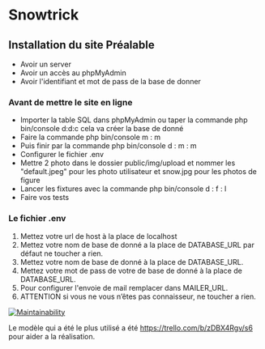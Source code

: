 # Snowtrick
## Installation du site Préalable 
* Avoir un server 
* Avoir un accès au phpMyAdmin 
* Avoir l'identifiant et mot de pass de la base de donner

### Avant de mettre le site en ligne 
* Importer la table SQL dans phpMyAdmin ou taper la commande php bin/console d:d:c cela va créer la base de donné
* Faire la commande php bin/console m : m
* Puis finir par la commande php bin/console d : m : m
* Configurer le fichier .env
* Mettre 2 photo dans le dossier public/img/upload et nommer les "default.jpeg" pour les photo utilisateur et snow.jpg pour les photos de figure
* Lancer les fixtures avec la commande php bin/console d : f : l 
* Faire vos tests

### Le fichier .env
1. Mettez votre url de host à la place de localhost
2. Mettez votre nom de base de donné a la place de DATABASE_URL par défaut ne toucher a rien. 
3. Mettez votre nom de base de donné à la place de DATABASE_URL. 
4. Mettez votre mot de pass de votre de base de donné à la place de DATABASE_URL. 
5. Pour configurer l'envoie de mail remplacer dans MAILER_URL. 
6. ATTENTION si vous ne vous n’êtes pas connaisseur, ne toucher a rien.

[![Maintainability](https://api.codeclimate.com/v1/badges/70ae098e35c31eaae3d1/maintainability)](https://codeclimate.com/github/Monsieur76/S6/maintainability)

Le modèle qui a été le plus utilisé a été https://trello.com/b/zDBX4Rgv/s6 pour aider a la réalisation.
